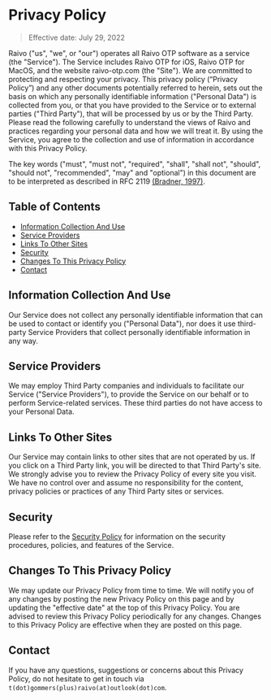 # Privacy Policy

> Effective date: July 29, 2022

Raivo ("us", "we", or "our") operates all Raivo OTP software as a service (the "Service"). The Service includes Raivo OTP for iOS, Raivo OTP for MacOS, and the website raivo-otp.com (the "Site"). We are committed to protecting and respecting your privacy. This privacy policy (“Privacy Policy”) and any other documents potentially referred to herein, sets out the basis on which any personally identifiable information ("Personal Data") is collected from you, or that you have provided to the Service or to external parties ("Third Party"), that will be processed by us or by the Third Party. Please read the following carefully to understand the views of Raivo and practices regarding your personal data and how we will treat it. By using the Service, you agree to the collection and use of information in accordance with this Privacy Policy.

The key words ("must", "must not", "required", "shall", "shall not", "should", "should not", "recommended", "may" and "optional") in this document are to be interpreted as described in RFC 2119 [(Bradner, 1997)](https://www.ietf.org/rfc/rfc2119.txt).

## Table of Contents
  * [Information Collection And Use](#information-collection-and-use)
  * [Service Providers](#service-providers)
  * [Links To Other Sites](#links-to-other-sites)
  * [Security](#security)
  * [Changes To This Privacy Policy](#changes-to-this-privacy-policy)
  * [Contact](#contact)

## Information Collection And Use

Our Service does not collect any personally identifiable information that can be used to contact or identify you ("Personal Data"), nor does it use third-party Service Providers that collect personally identifiable information in any way.

## Service Providers

We may employ Third Party companies and individuals to facilitate our Service ("Service Providers"), to provide the Service on our behalf or to perform Service-related services. These third parties do not have access to your Personal Data.

## Links To Other Sites

Our Service may contain links to other sites that are not operated by us. If you click on a Third Party link, you will be directed to that Third Party's site. We strongly advise you to review the Privacy Policy of every site you visit. We have no control over and assume no responsibility for the content, privacy policies or practices of any Third Party sites or services.

## Security

Please refer to the [Security Policy](https://github.com/raivo-otp/marketing-website/blob/master/SECURITY.md) for information on the security procedures, policies, and features of the Service.

## Changes To This Privacy Policy

We may update our Privacy Policy from time to time. We will notify you of any changes by posting the new Privacy Policy on this page and by updating the "effective date" at the top of this Privacy Policy. You are advised to review this Privacy Policy periodically for any changes. Changes to this Privacy Policy are effective when they are posted on this page.

## Contact

If you have any questions, suggestions or concerns about this Privacy Policy, do not hesitate to get in touch via `t(dot)gommers(plus)raivo(at)outlook(dot)com`.
